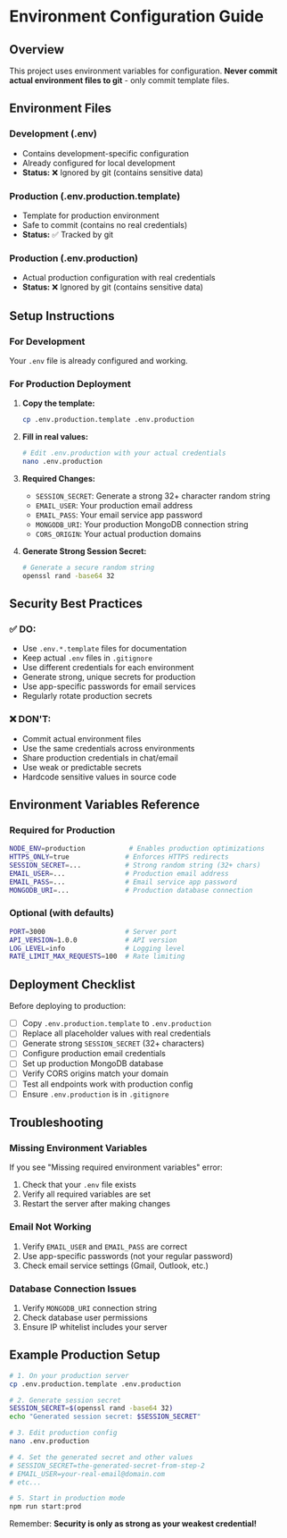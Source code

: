 # Environment Configuration Guide

## Overview
This project uses environment variables for configuration. **Never commit actual environment files to git** - only commit template files.

## Environment Files

### Development (.env)
- Contains development-specific configuration
- Already configured for local development
- **Status:** ❌ Ignored by git (contains sensitive data)

### Production (.env.production.template)
- Template for production environment
- Safe to commit (contains no real credentials)
- **Status:** ✅ Tracked by git

### Production (.env.production)
- Actual production configuration with real credentials
- **Status:** ❌ Ignored by git (contains sensitive data)

## Setup Instructions

### For Development
Your `.env` file is already configured and working.

### For Production Deployment

1. **Copy the template:**
   ```bash
   cp .env.production.template .env.production
   ```

2. **Fill in real values:**
   ```bash
   # Edit .env.production with your actual credentials
   nano .env.production
   ```

3. **Required Changes:**
   - `SESSION_SECRET`: Generate a strong 32+ character random string
   - `EMAIL_USER`: Your production email address
   - `EMAIL_PASS`: Your email service app password
   - `MONGODB_URI`: Your production MongoDB connection string
   - `CORS_ORIGIN`: Your actual production domains

4. **Generate Strong Session Secret:**
   ```bash
   # Generate a secure random string
   openssl rand -base64 32
   ```

## Security Best Practices

### ✅ DO:
- Use `.env.*.template` files for documentation
- Keep actual `.env` files in `.gitignore`
- Use different credentials for each environment
- Generate strong, unique secrets for production
- Use app-specific passwords for email services
- Regularly rotate production secrets

### ❌ DON'T:
- Commit actual environment files
- Use the same credentials across environments
- Share production credentials in chat/email
- Use weak or predictable secrets
- Hardcode sensitive values in source code

## Environment Variables Reference

### Required for Production
```bash
NODE_ENV=production           # Enables production optimizations
HTTPS_ONLY=true              # Enforces HTTPS redirects
SESSION_SECRET=...           # Strong random string (32+ chars)
EMAIL_USER=...               # Production email address
EMAIL_PASS=...               # Email service app password
MONGODB_URI=...              # Production database connection
```

### Optional (with defaults)
```bash
PORT=3000                    # Server port
API_VERSION=1.0.0            # API version
LOG_LEVEL=info               # Logging level
RATE_LIMIT_MAX_REQUESTS=100  # Rate limiting
```

## Deployment Checklist

Before deploying to production:

- [ ] Copy `.env.production.template` to `.env.production`
- [ ] Replace all placeholder values with real credentials
- [ ] Generate strong `SESSION_SECRET` (32+ characters)
- [ ] Configure production email credentials
- [ ] Set up production MongoDB database
- [ ] Verify CORS origins match your domain
- [ ] Test all endpoints work with production config
- [ ] Ensure `.env.production` is in `.gitignore`

## Troubleshooting

### Missing Environment Variables
If you see "Missing required environment variables" error:
1. Check that your `.env` file exists
2. Verify all required variables are set
3. Restart the server after making changes

### Email Not Working
1. Verify `EMAIL_USER` and `EMAIL_PASS` are correct
2. Use app-specific passwords (not your regular password)
3. Check email service settings (Gmail, Outlook, etc.)

### Database Connection Issues
1. Verify `MONGODB_URI` connection string
2. Check database user permissions
3. Ensure IP whitelist includes your server

## Example Production Setup

```bash
# 1. On your production server
cp .env.production.template .env.production

# 2. Generate session secret
SESSION_SECRET=$(openssl rand -base64 32)
echo "Generated session secret: $SESSION_SECRET"

# 3. Edit production config
nano .env.production

# 4. Set the generated secret and other values
# SESSION_SECRET=the-generated-secret-from-step-2
# EMAIL_USER=your-real-email@domain.com
# etc...

# 5. Start in production mode
npm run start:prod
```

Remember: **Security is only as strong as your weakest credential!**
